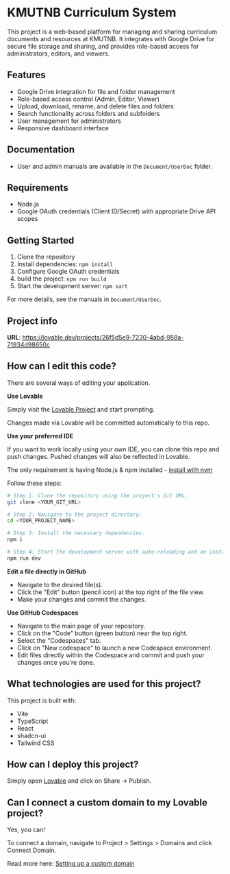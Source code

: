 # KMUTNB Curriculum System

This project is a web-based platform for managing and sharing curriculum documents and resources at KMUTNB. It integrates with Google Drive for secure file storage and sharing, and provides role-based access for administrators, editors, and viewers.

## Features
- Google Drive integration for file and folder management
- Role-based access control (Admin, Editor, Viewer)
- Upload, download, rename, and delete files and folders
- Search functionality across folders and subfolders
- User management for administrators
- Responsive dashboard interface

## Documentation
- User and admin manuals are available in the `Document/UserDoc` folder.

## Requirements
- Node.js
- Google OAuth credentials (Client ID/Secret) with appropriate Drive API scopes

## Getting Started
1. Clone the repository
2. Install dependencies: `npm install`
3. Configure Google OAuth credentials
4. build the project: `npm run build`
5. Start the development server: `npm sart`

For more details, see the manuals in `Document/UserDoc`.

## Project info

**URL**: https://lovable.dev/projects/26f5d5e9-7230-4abd-959a-71934d98650c

## How can I edit this code?

There are several ways of editing your application.

**Use Lovable**

Simply visit the [Lovable Project](https://lovable.dev/projects/26f5d5e9-7230-4abd-959a-71934d98650c) and start prompting.

Changes made via Lovable will be committed automatically to this repo.

**Use your preferred IDE**

If you want to work locally using your own IDE, you can clone this repo and push changes. Pushed changes will also be reflected in Lovable.

The only requirement is having Node.js & npm installed - [install with nvm](https://github.com/nvm-sh/nvm#installing-and-updating)

Follow these steps:

```sh
# Step 1: Clone the repository using the project's Git URL.
git clone <YOUR_GIT_URL>

# Step 2: Navigate to the project directory.
cd <YOUR_PROJECT_NAME>

# Step 3: Install the necessary dependencies.
npm i

# Step 4: Start the development server with auto-reloading and an instant preview.
npm run dev
```

**Edit a file directly in GitHub**

- Navigate to the desired file(s).
- Click the "Edit" button (pencil icon) at the top right of the file view.
- Make your changes and commit the changes.

**Use GitHub Codespaces**

- Navigate to the main page of your repository.
- Click on the "Code" button (green button) near the top right.
- Select the "Codespaces" tab.
- Click on "New codespace" to launch a new Codespace environment.
- Edit files directly within the Codespace and commit and push your changes once you're done.

## What technologies are used for this project?

This project is built with:

- Vite
- TypeScript
- React
- shadcn-ui
- Tailwind CSS

## How can I deploy this project?

Simply open [Lovable](https://lovable.dev/projects/26f5d5e9-7230-4abd-959a-71934d98650c) and click on Share -> Publish.

## Can I connect a custom domain to my Lovable project?

Yes, you can!

To connect a domain, navigate to Project > Settings > Domains and click Connect Domain.

Read more here: [Setting up a custom domain](https://docs.lovable.dev/tips-tricks/custom-domain#step-by-step-guide)

